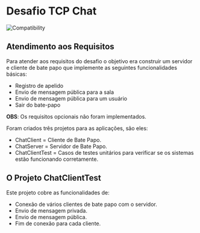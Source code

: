 # Desafio TCP Chat

![Compatibility](https://img.shields.io/badge/compatibility-.Net%20Core%205.0%20-blue.svg)

## Atendimento aos Requisitos

Para atender aos requisitos do desafio o objetivo era construir um servidor e cliente de bate papo que implemente as seguintes funcionalidades básicas:

* Registro de apelido
* Envio de mensagem pública para a sala
* Envio de mensagem pública para um usuário
* Sair do bate-papo

**OBS**: Os requisitos opcionais não foram implementados.

Foram criados três projetos para as aplicações, são eles:

* ChatClient = Cliente de Bate Papo.
* ChatServer = Servidor de Bate Papo.
* ChatClientTest = Casos de testes unitários para verificar se os sistemas estão funcionando corretamente.

## O Projeto ChatClientTest

Este projeto cobre as funcionalidades de:

* Conexão de vários clientes de bate papo com o servidor.
* Envio de mensagem privada.
* Envio de mensagem pública.
* Fim de conexão para cada cliente.



